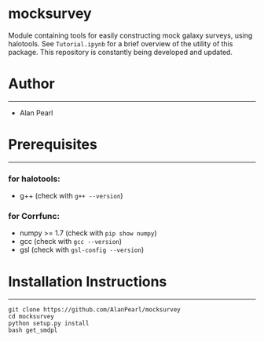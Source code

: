 # mocksurvey

Module containing tools for easily constructing mock galaxy surveys, using halotools. See `Tutorial.ipynb` for a brief overview of the utility of this package. This repository is constantly being developed and updated.

# Author
___
- Alan Pearl

# Prerequisites
___
### for halotools:
- g++ (check with `g++ --version`)
### for Corrfunc:
- numpy >= 1.7 (check with `pip show numpy`)
- gcc (check with `gcc --version`)
- gsl (check with `gsl-config --version`)

# Installation Instructions
___
```
git clone https://github.com/AlanPearl/mocksurvey
cd mocksurvey
python setup.py install
bash get_smdpl
```
